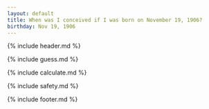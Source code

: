```yaml
---
layout: default
title: When was I conceived if I was born on November 19, 1906?
birthday: Nov 19, 1906
---
```


{% include header.md %}

{% include guess.md %}

{% include calculate.md %}

{% include safety.md %}

{% include footer.md %}



